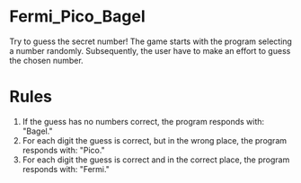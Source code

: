 # Fermi_Pico_Bagel
Try to guess the secret number! 
The game starts with the program selecting a number randomly. Subsequently, the user have to make an effort to guess the chosen number.

# Rules
1. If the guess has no numbers correct, the program responds with: "Bagel."  
2. For each digit the guess is correct, but in the wrong place, the program responds with: "Pico." 
3. For each digit the guess is correct and in the correct place, the program responds with: "Fermi."
